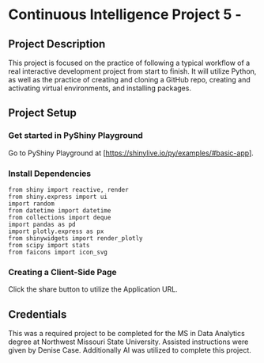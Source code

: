 # Continuous Intelligence Project 5 - 

## Project Description
This project is focused on the practice of following a typical workflow of a real interactive development project from start to finish. It will utilize Python, as well as the practice of creating and cloning a GitHub repo, creating and activating virtual environments, and installing packages.

## Project Setup
### Get started in PyShiny Playground
Go to PyShiny Playground at [https://shinylive.io/py/examples/#basic-app].

### Install Dependencies
``` shell
from shiny import reactive, render
from shiny.express import ui
import random
from datetime import datetime
from collections import deque
import pandas as pd
import plotly.express as px
from shinywidgets import render_plotly
from scipy import stats
from faicons import icon_svg
```

### Creating a Client-Side Page
Click the share button to utilize the Application URL.

## Credentials
This was a required project to be completed for the MS in Data Analytics degree at Northwest Missouri State University. Assisted instructions were given by Denise Case. Additionally AI was utilized to complete this project.
